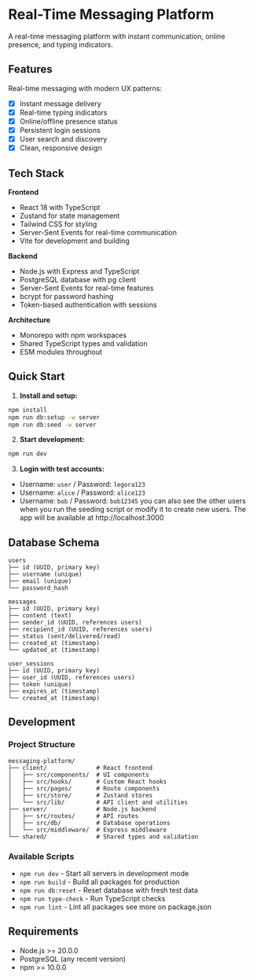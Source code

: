# Real-Time Messaging Platform

A real-time messaging platform with instant communication, online presence, and typing indicators.


## Features

Real-time messaging with modern UX patterns:

- [x] Instant message delivery
- [x] Real-time typing indicators
- [x] Online/offline presence status
- [x] Persistent login sessions
- [x] User search and discovery
- [x] Clean, responsive design

## Tech Stack

**Frontend**

- React 18 with TypeScript
- Zustand for state management
- Tailwind CSS for styling
- Server-Sent Events for real-time communication
- Vite for development and building

**Backend**

- Node.js with Express and TypeScript
- PostgreSQL database with pg client
- Server-Sent Events for real-time features
- bcrypt for password hashing
- Token-based authentication with sessions

**Architecture**

- Monorepo with npm workspaces
- Shared TypeScript types and validation
- ESM modules throughout

## Quick Start

1. **Install and setup:**

```bash
npm install
npm run db:setup -w server
npm run db:seed -w server
```

2. **Start development:**

```bash
npm run dev
```

3. **Login with test accounts:**

- Username: `user` / Password: `legora123`
- Username: `alice` / Password: `alice123`
- Username: `bob` / Password: `bob12345`
  you can also see the other users when you run the seeding script or modify it to create new users.
  The app will be available at http://localhost:3000

## Database Schema

```
users
├── id (UUID, primary key)
├── username (unique)
├── email (unique)
└── password_hash

messages
├── id (UUID, primary key)
├── content (text)
├── sender_id (UUID, references users)
├── recipient_id (UUID, references users)
├── status (sent/delivered/read)
├── created_at (timestamp)
└── updated_at (timestamp)

user_sessions
├── id (UUID, primary key)
├── user_id (UUID, references users)
├── token (unique)
├── expires_at (timestamp)
└── created_at (timestamp)
```

## Development

### Project Structure

```
messaging-platform/
├── client/              # React frontend
│   ├── src/components/  # UI components
│   ├── src/hooks/       # Custom React hooks
│   ├── src/pages/       # Route components
│   ├── src/store/       # Zustand stores
│   └── src/lib/         # API client and utilities
├── server/              # Node.js backend
│   ├── src/routes/      # API routes
│   ├── src/db/          # Database operations
│   └── src/middleware/  # Express middleware
└── shared/              # Shared types and validation
```

### Available Scripts

- `npm run dev` - Start all servers in development mode
- `npm run build` - Build all packages for production
- `npm run db:reset` - Reset database with fresh test data
- `npm run type-check` - Run TypeScript checks
- `npm run lint` - Lint all packages
  see more on package.json

## Requirements

- Node.js >= 20.0.0
- PostgreSQL (any recent version)
- npm >= 10.0.0
